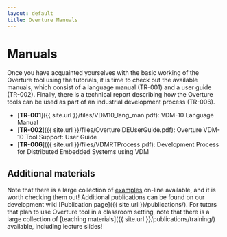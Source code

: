 ```yaml
--- 
layout: default 
title: Overture Manuals 
---
```


# Manuals

Once you have acquainted yourselves with the basic working of the
Overture tool using the tutorials, it is time to check out the
available manuals, which consist of a language manual (TR-001) and a
user guide (TR-002).  Finally, there is a technical report describing
how the Overture tools can be used as part of an industrial
development process (TR-006).

- [**TR-001**]({{ site.url }}/files/VDM10_lang_man.pdf): VDM-10 Language Manual
- [**TR-002**]({{ site.url }}/files/OvertureIDEUserGuide.pdf): Overture VDM-10 Tool Support: User Guide
- [**TR-006**]({{ site.url }}/files/VDMRTProcess.pdf): Development Process for Distributed Embedded Systems using VDM


## Additional materials

Note that there is a large collection of
[examples]({{site.url}}/examples/) on-line available, and it is worth
checking them out!  Additional publications can be found on our
development wiki
[Publication page]({{ site.url }}/publications/).
For tutors that plan to use Overture tool in a classroom setting, note
that there is a large collection of
[teaching materials]({{ site.url }}/publications/training/)
available, including lecture slides!

